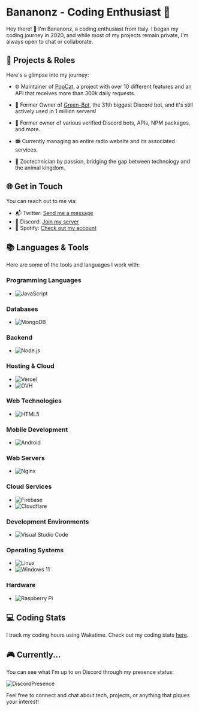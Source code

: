 # Bananonz - Coding Enthusiast 🚀

Hey there! 👋 I'm Bananonz, a coding enthusiast from Italy. I began my coding journey in 2020, and while most of my projects remain private, I'm always open to chat or collaborate.

## 🚀 Projects & Roles

Here's a glimpse into my journey:

- 🌐 Maintainer of [PopCat](https://popcat.xyz), a project with over 10 different features and an API that receives more than 300k daily requests.

- 🤖 Former Owner of [Green-Bot](https://green-bot.app), the 31th biggest Discord bot, and it's still actively used in 1 million servers!

- 💼 Former owner of various verified Discord bots, APIs, NPM packages, and more.

- 📻 Currently managing an entire radio website and its associated services.

- 🐾 Zootechnician by passion, bridging the gap between technology and the animal kingdom.

## 🌐 Get in Touch

You can reach out to me via:

- 📬 Twitter: [Send me a message](https://twitter.com/bananonz_)
- 💬 Discord: [Join my server](https://discord.bananonz.dev)
- 🎵 Spotify: [Check out my account](https://open.spotify.com/user/g0gi8surwac7cjs4nnpwttyen?si=0eda515ee8574fe0)

## 📚 Languages & Tools

Here are some of the tools and languages I work with:

### Programming Languages

- ![JavaScript](https://img.shields.io/badge/JavaScript-323330?style=for-the-badge&logo=javascript&logoColor=yellow)

### Databases

- ![MongoDB](https://img.shields.io/badge/MongoDB-%234ea94b.svg?style=for-the-badge&logo=mongodb&logoColor=white)

### Backend

- ![Node.js](https://img.shields.io/badge/node.js-6DA55F?style=for-the-badge&logo=node.js&logoColor=white)

### Hosting & Cloud

- ![Vercel](https://img.shields.io/badge/vercel-%23000000.svg?style=for-the-badge&logo=vercel&logoColor=white)
- ![OVH](https://img.shields.io/badge/ovh-%23123F6D.svg?style=for-the-badge&logo=ovh&logoColor=#123F6D)

### Web Technologies

- ![HTML5](https://img.shields.io/badge/html5-%23E34F26.svg?style=for-the-badge&logo=html5&logoColor=white)

### Mobile Development

- ![Android](https://img.shields.io/badge/Android-3DDC84?style=for-the-badge&logo=android&logoColor=white)

### Web Servers

- ![Nginx](https://img.shields.io/badge/nginx-%23009639.svg?style=for-the-badge&logo=nginx&logoColor=white)

### Cloud Services

- ![Firebase](https://img.shields.io/badge/firebase-%23039BE5.svg?style=for-the-badge&logo=firebase)
- ![Cloudflare](https://img.shields.io/badge/Cloudflare-F38020?style=for-the-badge&logo=Cloudflare&logoColor=white)

### Development Environments

- ![Visual Studio Code](https://img.shields.io/badge/Visual%20Studio%20Code-0078d7.svg?style=for-the-badge&logo=visual-studio-code&logoColor=white)

### Operating Systems

- ![Linux](https://img.shields.io/badge/Linux-FCC624?style=for-the-badge&logo=linux&logoColor=black)
- ![Windows 11](https://img.shields.io/badge/Windows%2011-%230079d5.svg?style=for-the-badge&logo=Windows%2011&logoColor=white)

### Hardware

- ![Raspberry Pi](https://img.shields.io/badge/-RaspberryPi-C51A4A?style=for-the-badge&logo=Raspberry-Pi)

## 💻 Coding Stats

I track my coding hours using Wakatime. Check out my coding stats [here](https://wakatime.com/@6d679d0d-4091-441a-876e-086352c2b315).

## 🎮 Currently...

You can see what I'm up to on Discord through my presence status:

![DiscordPresence](https://lanyard.cnrad.dev/api/660477458209964042)

Feel free to connect and chat about tech, projects, or anything that piques your interest!

